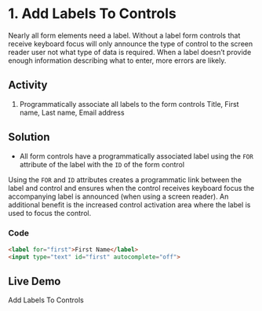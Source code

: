 # 1. Add Labels To Controls
Nearly all form elements need a label. Without a label form controls that receive keyboard focus will only announce the type of control to the screen reader user not what type of data is required. When a label doesn’t provide enough information describing what to enter, more errors are likely.

## Activity
1.	Programmatically associate all labels to the form controls Title, First name, Last name, Email address

## Solution
* All form controls have a programmatically associated label using the `FOR` attribute of the label with the `ID` of the form control

Using the `FOR` and `ID` attributes creates a programmatic link between the label and control and ensures when the control receives keyboard focus the accompanying label is announced (when using a screen reader). An additional benefit is the increased control activation area where the label is used to focus the control.

### Code
```html
<label for="first">First Name</label> 
<input type="text" id="first" autocomplete="off">
```

## Live Demo
Add Labels To Controls
